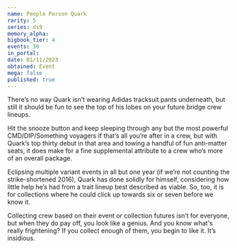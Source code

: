```yaml
---
name: People Person Quark
rarity: 5
series: ds9
memory_alpha:
bigbook_tier: 4
events: 30
in_portal:
date: 01/11/2023
obtained: Event
mega: false
published: true
---
```


There’s no way Quark isn’t wearing Adidas tracksuit pants underneath, but still it should be fun to see the top of his lobes on your future bridge crew lineups.

Hit the snooze button and keep sleeping through any but the most powerful CMD/DIP/Something voyagers if that’s all you’re after in a crew, but with Quark’s top thirty debut in that area and towing a handful of fun anti-matter seats, it does make for a fine supplemental attribute to a crew who’s more of an overall package.

Eclipsing multiple variant events in all but one year (if we’re not counting the strike-shortened 2016), Quark has done solidly for himself, considering how little help he’s had from a trait lineup best described as viable. So, too, it is for collections where he could click up towards six or seven before we know it.

Collecting crew based on their event or collection futures isn’t for everyone, but when they do pay off, you look like a genius. And you know what's really frightening? If you collect enough of them, you begin to like it. It’s insidious.
